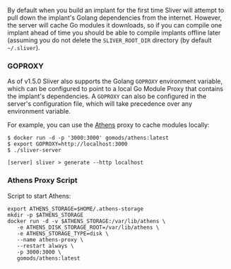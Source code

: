 By default when you build an implant for the first time Sliver will attempt to pull down the implant's Golang dependencies from the internet. However, the server will cache Go modules it downloads, so if you can compile one implant ahead of time you should be able to compile implants offline later (assuming you do not delete the `SLIVER_ROOT_DIR` directory (by default `~/.sliver`).

### GOPROXY

As of v1.5.0 Sliver also supports the Golang `GOPROXY` environment variable, which can be configured to point to a local Go Module Proxy that contains the implant's dependencies. A `GOPROXY` can also be configured in the server's configuration file, which will take precedence over any environment variable. 

For example, you can use the [Athens](https://docs.gomods.io/) proxy to cache modules locally:

```
$ docker run -d -p '3000:3000' gomods/athens:latest
$ export GOPROXY=http://localhost:3000
$ ./sliver-server

[server] sliver > generate --http localhost
```

### Athens Proxy Script

Script to start Athens:

```
export ATHENS_STORAGE=$HOME/.athens-storage
mkdir -p $ATHENS_STORAGE
docker run -d -v $ATHENS_STORAGE:/var/lib/athens \
   -e ATHENS_DISK_STORAGE_ROOT=/var/lib/athens \
   -e ATHENS_STORAGE_TYPE=disk \
   --name athens-proxy \
   --restart always \
   -p 3000:3000 \
   gomods/athens:latest
```
